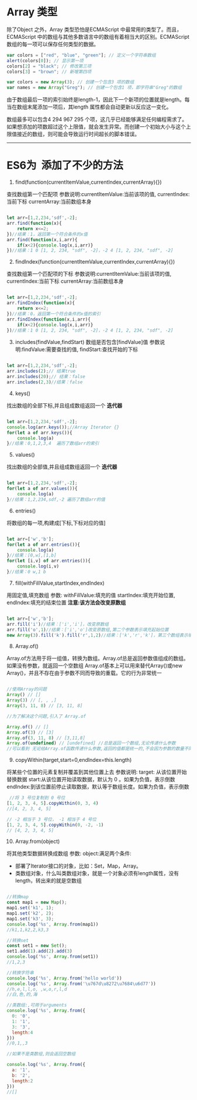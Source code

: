 # Array 类型

除了Object 之外，Array 类型恐怕是ECMAScript 中最常用的类型了。而且，ECMAScript 中的数组与其他多数语言中的数组有着相当大的区别。ECMAScript 数组的每一项可以保存任何类型的数据。

```javascript
var colors = ["red", "blue", "green"]; // 定义一个字符串数组
alert(colors[0]); // 显示第一项
colors[2] = "black"; // 修改第三项
colors[3] = "brown"; // 新增第四项
```

```javascript
var colors = new Array(3); // 创建一个包含3 项的数组
var names = new Array("Greg"); // 创建一个包含1 项，即字符串"Greg"的数组
```

由于数组最后一项的索引始终是length-1，因此下一个新项的位置就是length。每当在数组末尾添加一项后，其length 属性都会自动更新以反应这一变化。

数组最多可以包含4 294 967 295 个项，这几乎已经能够满足任何编程需求了。如果想添加的项数超过这个上限值，就会发生异常。而创建一个初始大小与这个上限值接近的数组，则可能会导致运行时间超长的脚本错误。

---

# ES6为  添加了不少的方法

1. find(function(currentItemValue,currentIndex,currentArray){}) 

查找数组第一个匹配项
参数说明:currentItemValue:当前该项的值, currentIndex:当前下标 currentArray:当前数组本身
``` javascript

let arr=[1,2,234,'sdf',-2];
arr.find(function(x){
    return x<=2;
})//结果：1，返回第一个符合条件的x值
arr.find(function(x,i,arr){
    if(x<2){console.log(x,i,arr)}
})//结果：1 0 [1, 2, 234, "sdf", -2]，-2 4 [1, 2, 234, "sdf", -2]

```

2. findIndex(function(currentItemValue,currentIndex,currentArray){})

查找数组第一个匹配项的下标
参数说明:currentItemValue:当前该项的值, currentIndex:当前下标 currentArray:当前数组本身
``` javascript

let arr=[1,2,234,'sdf',-2];
arr.findIndex(function(x){
    return x<=2;
})//结果：0，返回第一个符合条件的x值的索引
arr.findIndex(function(x,i,arr){
    if(x<2){console.log(x,i,arr)}
})//结果：1 0 [1, 2, 234, "sdf", -2]，-2 4 [1, 2, 234, "sdf", -2]

```

3. includes(findValue,findStart)
数组是否包含[findValue]值
参数说明:findValue:需要查找的值, findStart:查找开始的下标

``` javascript

let arr=[1,2,234,'sdf',-2];
arr.includes(2);// 结果true
arr.includes(20);// 结果：false
arr.includes(2,3)//结果：false

```

4. keys()

找出数组的全部下标,并且组成数组返回一个 **迭代器**

``` javascript

let arr=[1,2,234,'sdf',-2];
console.log(arr.keys());//Array Iterator {}
for(let a of arr.keys()){
    console.log(a)
}//结果：0,1,2,3,4  遍历了数组arr的索引


```

5. values()

找出数组的全部值,并且组成数组返回一个 **迭代器**

``` javascript

let arr=[1,2,234,'sdf',-2];
for(let a of arr.values()){
    console.log(a)
}//结果：1,2,234,sdf,-2 遍历了数组arr的值

```

6. entries()

将数组的每一项,构建成[下标,下标对应的值]

``` javascript

let arr=['w','b'];
for(let a of arr.entries()){
    console.log(a)
}//结果：[0,w],[1,b]
for(let [i,v] of arr.entries()){
    console.log(i,v)
}//结果：0 w,1 b

```

7. fill(withFillValue,startIndex,endIndex)

用固定值,填充数组
参数: withFillValue:填充的值 startIndex:填充开始位置, endIndex:填充的结束位置 **注意:该方法会改变原数组**

``` javascript

let arr=['w','b'];
arr.fill('i')//结果：['i','i']，改变原数组
arr.fill('o',1)//结果：['i','o']改变原数组,第二个参数表示填充起始位置
new Array(3).fill('k').fill('r',1,2)//结果：['k','r','k']，第三个数组表示填充的结束位置

```

8. Array.of()

Array.of方法用于将一组值，转换为数组。Array.of总是返回参数值组成的数组。如果没有参数，就返回一个空数组
Array.of基本上可以用来替代Array()或new Array()，并且不存在由于参数不同而导致的重载。它的行为非常统一

``` javascript

//使用Array的问题
Array() // []  
Array(3) // [, , ,] 
Array(3, 11, 8) // [3, 11, 8]  

//为了解决这个问题,引入了 Array.of

Array.of() // []  
Array.of(3) // [3]  
Array.of(3, 11, 8) // [3,11,8] 
Array.of(undefined) // [undefined] //总是返回一个数组,无论传递什么参数
//可以看到 无论给Array.of函数传递什么参数,返回的值都是统一的,不会因为参数的数量不同,导致出现结果不同的问题

```

9. copyWithin(target,start=0,endIndex=this.length)

将某些个位置的元素复制并覆盖到其他位置上去
参数说明: target: 从该位置开始替换数据 start:从该位置开始读取数据，默认为 0 。如果为负值，表示倒数 endIndex:到该位置前停止读取数据，默认等于数组长度。如果为负值，表示倒数

``` javascript
 //将 3 号位复制到 0 号位
[1, 2, 3, 4, 5].copyWithin(0, 3, 4)
//[4, 2, 3, 4, 5] 

// -2 相当于 3 号位， -1 相当于 4 号位  
[1, 2, 3, 4, 5].copyWithin(0, -2, -1)  
// [4, 2, 3, 4, 5]  

```

10. Array.from(object)

将其他类型数据转换成数组
参数: object:满足两个条件:
- 部署了Iterator接口的对象，比如：Set，Map，Array。
- 类数组对象，什么叫类数组对象，就是一个对象必须有length属性，没有length，转出来的就是空数组

``` javascript

//转换map
const map1 = new Map();
map1.set('k1', 1);
map1.set('k2', 2);
map1.set('k3', 3);
console.log('%s', Array.from(map1))
//k1,1,k2,2,k3,3

//转换set
const set1 = new Set();
set1.add(1).add(2).add(3)
console.log('%s', Array.from(set1))
//1,2,3

//转换字符串
console.log('%s', Array.from('hello world'))
console.log('%s', Array.from('\u767d\u8272\u7684\u6d77'))
//h,e,l,l,o, ,w,o,r,l,d
//白,色,的,海

//类数组:,可用于arguments
console.log('%s', Array.from({
  0: '0',
  1: '1',
  3: '3',
  length:4
}))
//0,1,,3

//如果不是类数组,则会返回空数组

console.log('%s', Array.from({
  a: '1',
  b: '2',
  length:2
}))
//[]
```

